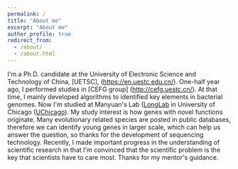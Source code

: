 ```yaml
---
permalink: /
title: "About me"
excerpt: "About me"
author_profile: true
redirect_from: 
  - /about/
  - /about.html
---
```


I'm a Ph.D. candidate at the University of Electronic Science and Technology of China, [UETSC], (https://en.uestc.edu.cn/). One-half year ago, I performed studies in [CEFG group] (http://cefg.uestc.cn/). At that time, I mainly developed algorithms to identified key elements in bacterial genomes.
Now I'm studied at Manyuan's Lab ([LongLab](http://longlab.uchicago.edu/) in University of Chicago ([UChicago](https://www.uchicago.edu/)). My study interest is how genes with novel functions originate. Many evolutionary related species are posted in public databases, therefore we can identify young genes in larger scale, which can help us answer the question, so thanks for the development of sequencing technology.
Recently, I made important progress in the understanding of scientific research in that I'm convinced that the scientific problem is the key that scientists have to care most. Thanks for my mentor's guidance.


